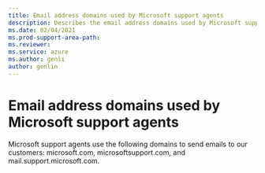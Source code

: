```yaml
---
title: Email address domains used by Microsoft support agents
description: Describes the email address domains used by Microsoft support agents to communicate with our customers.
ms.date: 02/04/2021
ms.prod-support-area-path: 
ms.reviewer: 
ms.service: azure
ms.author: genli
author: genlin
---
```

# Email address domains used by Microsoft support agents

Microsoft support agents use the following domains to send emails to our customers: microsoft.com, microsoftsupport.com, and mail.support.microsoft.com.
